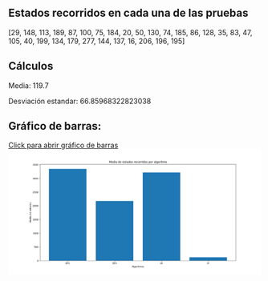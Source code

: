 ## Estados recorridos en cada una de las pruebas 
[29, 148, 113, 189, 87, 100, 75, 184, 20, 50, 130, 74, 185, 86, 128, 35, 83, 47, 105, 40, 199, 134, 179, 277, 144, 137, 16, 206, 196, 195]
## Cálculos
Media: 119.7

Desviación estandar: 66.85968322823038

## Gráfico de barras:

[Click para abrir gráfico de barras](https://github.com/Juanma1223/ia-uncuyo-2021/blob/main/tp4-busquedas-informadas/barChart.png)
![image](https://github.com/Juanma1223/ia-uncuyo-2021/blob/main/tp4-busquedas-informadas/barChart.png)
